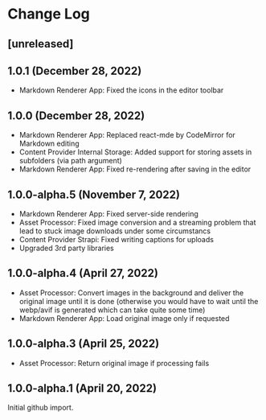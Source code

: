 
# Change Log

## [unreleased]

## 1.0.1 (December 28, 2022)

 * Markdown Renderer App: Fixed the icons in the editor toolbar

## 1.0.0 (December 28, 2022)

 * Markdown Renderer App: Replaced react-mde by CodeMirror for Markdown editing
 * Content Provider Internal Storage: Added support for storing assets in subfolders (via path argument)
 * Markdown Renderer App: Fixed re-rendering after saving in the editor

## 1.0.0-alpha.5 (November 7, 2022)

 * Markdown Renderer App: Fixed server-side rendering
 * Asset Processor: Fixed image conversion and a streaming problem that lead to stuck image downloads under some circumstancs
 * Content Provider Strapi: Fixed writing captions for uploads
 * Upgraded 3rd party libraries

## 1.0.0-alpha.4 (April 27, 2022)

 * Asset Processor: Convert images in the background and deliver the original image until it is done
   (otherwise you would have to wait until the webp/avif is generated which can take quite some time)
 * Markdown Renderer App: Load original image only if requested

## 1.0.0-alpha.3 (April 25, 2022)

 * Asset Processor: Return original image if processing fails

## 1.0.0-alpha.1 (April 20, 2022)

Initial github import.
